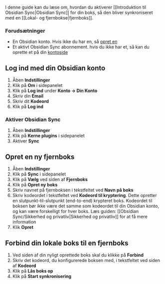 I denne guide kan du læse om, hvordan du aktiverer [[Introduktion til Obsidian Sync|Obsidian Sync]] for din boks, så den bliver synkroniseret med en [[Lokal- og fjernbokse|fjernboks]].

### Forudsætninger

- En Obsidian konto. Hvis ikke du har en, så [opret en](https://obsidian.md/account#mode=signup)
- Et aktivt Obsidian Sync abonnement. hvis du ikke har et, så kan du oprette et på din [kontoside](https://obsidian.md/account)

## Log ind med din Obsidian konto

1. Åben **Indstillinger**
2. Klik på **Om** i sidepanelet
3. Klik på **Log ind** under **Konto → Din Konto**
4. Skriv din **Email**
5. Skriv dit **Kodeord**
6. Klik på **Log ind**

### Aktiver Obsidian Sync

1. Åben **Indstillinger**
2. Klik på **Kerne plugins** i sidepanelet
3. Aktiver **Sync**

## Opret en ny fjernboks

1. Åben **Indstillinger**
2. Klik på **Sync** i sidepanelet
3. Klik på **Vælg** ved siden af **Fjernboks**
4. Klik på **Opret ny boks**
5. Skriv navnet på fjernboksen i tekstfeltet ved **Navn på boks**
6. Skriv kodeordet i tekstfeltet ved **Kodeord til kryptering**. Dette opretter en slutpunkt-til-slutpunkt (end-to-end) krypteret boks. Kodeordet til boksen bør ikke være det samme som kodeordet til din Obsidian konto, og kan være forskelligt for hver boks. Læs guiden: [[Obsidian Sync/Sikkerhed og privatliv|Sikkerhed og privatliv]] for at få mere information
7. Klik **Opret**

## Forbind din lokale boks til en fjernboks

1. Ved siden af din nyligt oprettede boks skal du klikke på **Forbind**
2. Skriv det kodeord, du konfigurerede boksen med, i tekstfeltet ved siden af **Kodeord**
3. Klik på **Lås boks op**
4. Klik på **Start synkronisering**
